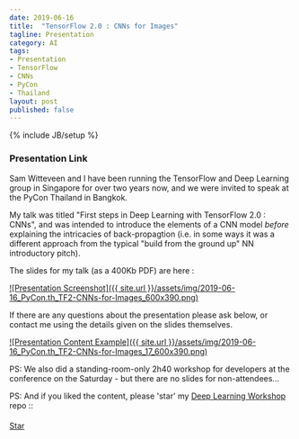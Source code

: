 ```yaml
---
date: 2019-06-16
title:  "TensorFlow 2.0 : CNNs for Images"
tagline: Presentation
category: AI
tags:
- Presentation
- TensorFlow
- CNNs
- PyCon
- Thailand
layout: post
published: false
---
```

{% include JB/setup %}



### Presentation Link

Sam Witteveen and I have been running the TensorFlow and Deep Learning group in Singapore for over two years now, and 
we were invited to speak at the PyCon Thailand in Bangkok.

My talk was titled "First steps in Deep Learning with TensorFlow 2.0 : CNNs", 
and was intended to introduce the elements of a CNN model *before* explaining 
the intricacies of back-propagtion (i.e. in some ways it was a different approach 
from the typical "build from the ground up" NN introductory pitch).

The slides for my talk (as a 400Kb PDF) are here :

<a href="http://redcatlabs.com/downloads/2019-06-16_PyCon.th_TF2-CNNs-for-Images.pdf" target="_blank">
![Presentation Screenshot]({{ site.url }}/assets/img/2019-06-16_PyCon.th_TF2-CNNs-for-Images_600x390.png)
</a>

If there are any questions about the presentation please ask below, 
or contact me using the details given on the slides themselves.

<a href="http://redcatlabs.com/downloads/2019-06-16_PyCon.th_TF2-CNNs-for-Images.pdf" target="_blank">
![Presentation Content Example]({{ site.url }}/assets/img/2019-06-16_PyCon.th_TF2-CNNs-for-Images_17_600x390.png)
</a>

PS: We also did a standing-room-only 2h40 workshop for developers at the conference on the Saturday - but
there are no slides for non-attendees...



PS:  And if you liked the content, please 'star' my <a href="https://github.com/mdda/deep-learning-workshop" target="_blank">Deep Learning Workshop</a> repo ::
<!-- From :: https://buttons.github.io/ -->
<!-- Place this tag where you want the button to render. -->
<span style="position:relative;top:5px;">
<a aria-label="Star mdda/deep-learning-workshop on GitHub" data-count-aria-label="# stargazers on GitHub" data-count-api="/repos/mdda/deep-learning-workshop#stargazers_count" data-count-href="/mdda/deep-learning-workshop/stargazers" data-icon="octicon-star" href="https://github.com/mdda/deep-learning-workshop" class="github-button">Star</a>
<!-- Place this tag right after the last button or just before your close body tag. -->
<script async defer id="github-bjs" src="https://buttons.github.io/buttons.js"></script>
</span>


